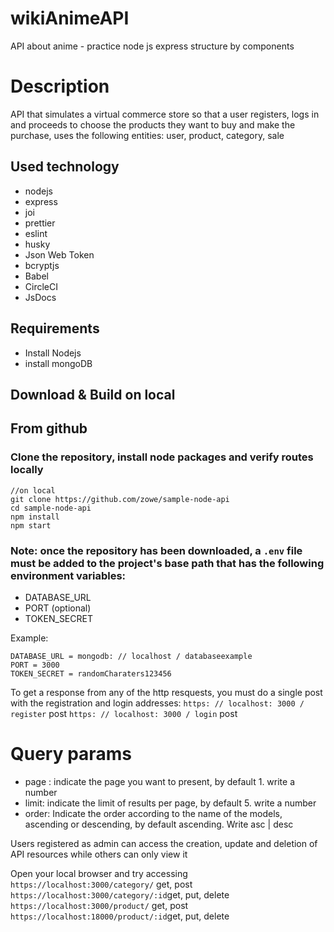 # wikiAnimeAPI
API about anime - practice node js express structure by components

# Description
API that simulates a virtual commerce store so that a user registers, logs in and proceeds to choose the products they want to buy and make the purchase, uses the following entities: user, product, category, sale

## Used technology
- nodejs
- express
- joi
- prettier
- eslint
- husky
- Json Web Token
- bcryptjs
- Babel
- CircleCI
- JsDocs

## Requirements
- Install Nodejs
- install mongoDB
## Download & Build on local

## From github
### Clone the repository, install node packages  and verify routes locally

```
//on local
git clone https://github.com/zowe/sample-node-api
cd sample-node-api
npm install
npm start
```
### Note: once the repository has been downloaded, a `.env` file must be added to the project's base path that has the following environment variables:
- DATABASE_URL
- PORT (optional)
- TOKEN_SECRET

Example:
```
DATABASE_URL = mongodb: // localhost / databaseexample
PORT = 3000
TOKEN_SECRET = randomCharaters123456
```

To get a response from any of the http resquests, you must do a single post with the registration and login addresses:
`https: // localhost: 3000 / register` post
`https: // localhost: 3000 / login` post

# Query params
- page : indicate the page you want to present, by default 1. write a number
- limit: indicate the limit of results per page, by default 5. write a number
- order: Indicate the order according to the name of the models, ascending or descending, by default ascending. Write asc | desc

Users registered as admin can access the creation, update and deletion of API resources while others can only view it

Open your local browser and try accessing
`https://localhost:3000/category/` get, post
`https://localhost:3000/category/:id`get, put, delete
`https://localhost:3000/product/` get, post
`https://localhost:18000/product/:id`get, put, delete


